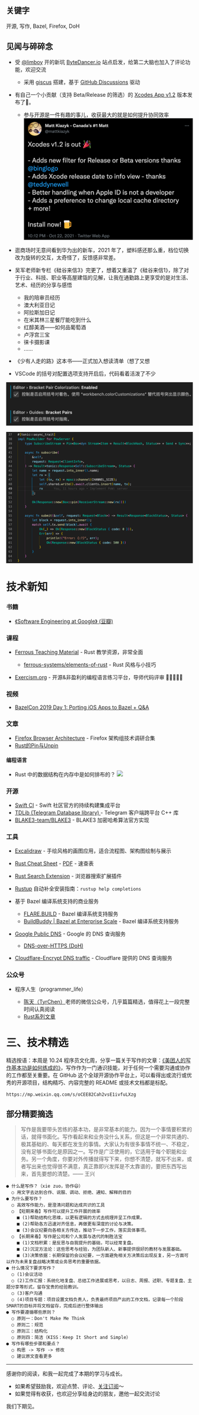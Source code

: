 ## 关键字

开源, 写作, Bazel, Firefox, DoH

## 见闻与碎碎念

- 受 [@limboy](https://github.com/limboy) 开的新坑 [ByteDancer.io](https://bytedancer.io/) 站点启发，给第二大脑也加入了评论功能，欢迎交流

    - 采用 [giscus](https://giscus.app/) 搭建，基于 [GitHub Discussions](https://docs.github.com/discussions) 驱动

- 有自己一个小贡献（支持 Beta/Release 的筛选）的 [Xcodes App v1.2](https://github.com/RobotsAndPencils/XcodesApp/releases/tag/v1.2.0b8) 版本发布了🎉。 

    - 参与开源是一件有趣的事儿，收获最大的就是如何提升协同效率
    [![](/static/season-1/004/xcodes_v1_2_released.png)](https://twitter.com/mattkiazyk/status/1451552042636427283?s=20)

- 逛商场时无意间看到华为出的新车，2021 年了，塑料感还那么重，档位切换改为旋转的交互，太奇怪了，反馈感非常差。
- 吴军老师新专栏《硅谷来信3》完更了，想着又重温了《硅谷来信1》，除了对于行业、科技、职业等高屋建瓴的见解，让我在通勤路上更享受的是对生活、艺术、经历的分享与感悟

    - 我的陪审员经历
    - 澳大利亚日记
    - 阿拉斯加日记
    - 在米其林三星餐厅能吃到什么
    - 红醇美酒——如何品葡萄酒
    - 卢浮宫三宝
    - 徕卡摄影课
    - ......

- 《少有人走的路》这本书——正式加入想读清单（想了又想
- VSCode 的括号对配置选项支持开启后，代码看着活泼了不少


![](/static/season-1/004/vscode_bracket_pair.png)

![](/static/season-1/004/vscode_bracket_pair_demo.png)	

# 技术新知

### 书籍

- [《Software Engineering at Google》 (豆瓣)](https://book.douban.com/subject/34875994/)

### 课程

- [Ferrous Teaching Material](https://github.com/ferrous-systems/teaching-material) - Rust 教学资源，非常全面

    - [ferrous-systems/elements-of-rust](https://github.com/ferrous-systems/elements-of-rust) - Rust 风格与小技巧

- [Exercism.org](https://exercism.org/) - 开源&非盈利的编程语言练习平台，导师代码评审 🌟🌟🌟🌟🌟

### 视频

- [BazelCon 2019 Day 1: Porting iOS Apps to Bazel + Q&A](https://www.youtube.com/watch?v=gVdkJu3QRA4)

### 文章

- [Firefox Browser Architecture](https://mozilla.github.io/firefox-browser-architecture/) - Firefox 架构组技术调研合集
- [Rust的Pin与Unpin](https://folyd.com/blog/rust-pin-unpin/)

#### 编程语言

- Rust 中的数据结构在内存中是如何排布的？
  [![](/static/season-1/004/rust_memory_layout.png)](https://binlogo.github.io/Knowledge-Track/programming-languages/rust/concepts/memory_layout.html)

### 开源

- [Swift CI](https://ci.swift.org/) - Swift 社区官方的持续构建集成平台
- [TDLib (Telegram Database library) ](https://github.com/tdlib/td) - Telegram 客户端跨平台 C++ 库
- [BLAKE3-team/BLAKE3](https://github.com/BLAKE3-team/BLAKE3) - BLAKE3 加密哈希算法官方实现

### 工具

- [Excalidraw](https://excalidraw.com/) - 手绘风格的画图应用，适合流程图、架构图绘制与展示
- [Rust Cheat Sheet](https://cheats.rs/) - [PDF](https://cheats.rs/rust_cheat_sheet.pdf) - 速查表
- [Rust Search Extension](https://rust.extension.sh/) - 浏览器搜索扩展插件
- [Rustup](https://rust-lang.github.io/rustup/index.html) 自动补全安装指南：`rustup help completions`
- 基于 Bazel 编译系统支持的商业服务

    - [FLARE.BUILD](https://flare.build/) - Bazel 编译系统支持服务
    - [BuildBuddy | Bazel at Enterprise Scale](https://www.buildbuddy.io/) - Bazel 编译系统支持服务

- [Google Public DNS](https://dns.google/) - Google 的 DNS 查询服务

    - [DNS-over-HTTPS (DoH)](https://developers.google.com/speed/public-dns/docs/doh)

- [Cloudflare-Encrypt DNS traffic](https://developers.cloudflare.com/1.1.1.1/encrypted-dns) - Cloudflare 提供的 DNS 查询服务

### 公众号

- 程序人生（programmer_life）

    - [陈天（TyrChen）](https://github.com/tyrchen)老师的微信公众号，几乎篇篇精选，值得花上一段完整时间认真阅读
    - [Rust系列文章](https://mp.weixin.qq.com/mp/appmsgalbum?__biz=MzA3NDM0ODQwMw==&action=getalbum&album_id=1701598373151047680&scene=173&from_msgid=2649828871&from_itemidx=1&count=3&nolastread=1#wechat_redirect)

# 三、技术精选

精选按语：本周是 10.24 程序员文化周，分享一篇关于写作的文章：[《美团人的写作基本功是如何练成的》](https://mp.weixin.qq.com/s/oCEE82Cah2vsE1ivfuLXzg)，写作作为一门通识技能，对于任何一个需要沟通或协作的工作都至关重要。在 GitHub 这个全球开源协作平台上，可以看得出或流行或优秀的开源项目，结构精巧、内容完整的 README 或技术文档都是标配。


```urlpreview
https://mp.weixin.qq.com/s/oCEE82Cah2vsE1ivfuLXzg
```

## 部分精要摘选

> 写作是我要带头苦练的基本功，是非常基本的能力。因为一个事情要积累的话，就得书面化。写作看起来和业务没什么关系，但这是一个非常共通的、极其基础的、每天都在发生的事情。大家认为有很多事情不统一、不稳定，没有足够书面化是原因之一。写作是广泛使用的，它适用于每个职能和业务。另一个角度，你要对外传播就得写下来，你想不清楚，就写不出来，或者写出来也觉得很不满意，真正靠即兴发挥是不太靠谱的，要把东西写出来，首先要想的清楚。—— 王兴

```
● 什么是写作？（xie zuo，协作😄）
  ○ 用文字去达到合作、说服、调动、拒绝、通知、解释的目的 
● 为什么要写作？ 
  ○ 高效写作能力，是澄清问题和达成共识的工具
  ○ 【短期来看】写作可以提升工作开展的效率 
    ■ (1)帮助结构化思维，以更有逻辑的方式去梳理并呈工作成果。
    ■ (2)帮助各方迅速对齐信息，再做更有深度的讨论与决策。
    ■ (3)会议纪要向各相关方传达，推动下一步工作，落实具体事项。
  ○ 【长期来看】写作是公司和个人发展与迭代的制胜法宝 
    ■ (1)文档积累：是反思与自我提升的基础，可以经常复盘。
    ■ (2)沉淀方法论：这些思考与经验，为团队新人、新事提供很好的教材与发展基础。
    ■ (3)决策依据：长期保留的会议纪要，一方面避免相关方决策后出现反复，另一方面可以作为未来复盘战略决策或业务思考的重要依据。
● 什么情况下要求写作？ 
  ○ (1)会议活动
  ○ (2)工作汇报：系统化地复盘、总结工作进展或思考，以日志、周报、述职、专题复盘、主题分享等形式，留存宝贵的经验教训。
  ○ (3)客户沟通
  ○ (4)项目专题：项目设置文档负责人，负责最终项目产出的工作文档，记录每一个阶段SMART的目标并将文档留存，完成后进行整体输出
● 写作要遵循哪些原则？ 
  ○ 原则一：Don't Make Me Think
  ○ 原则二：规范
  ○ 原则三：结构化
  ○ 原则四：简洁（KISS：Keep It Short and Simple）
● 写作有哪些步骤和要点？ 
  ○ 构思 -> 写作 -> 修改
  ○ 建议原文查看更多
```



------

感谢你的阅读，和我一起完成了本期的学习与成长。

- 如果希望鼓励我，欢迎点赞、评论、[关注订阅](https://www.yuque.com/binboy/increment-magzine)～
- 如果觉得有收获，也欢迎分享给身边的朋友，邀他一起交流讨论

我们下期见。